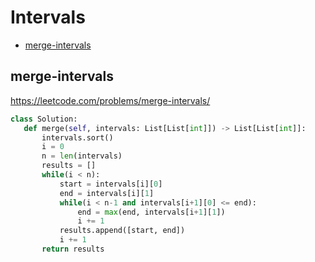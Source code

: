 # Intervals

+ [merge-intervals](#merge-intervals)

## merge-intervals

 https://leetcode.com/problems/merge-intervals/ 

 ```python
class Solution:
    def merge(self, intervals: List[List[int]]) -> List[List[int]]:
        intervals.sort()
        i = 0
        n = len(intervals)
        results = []
        while(i < n):
            start = intervals[i][0]
            end = intervals[i][1]
            while(i < n-1 and intervals[i+1][0] <= end):
                end = max(end, intervals[i+1][1])
                i += 1
            results.append([start, end])
            i += 1
        return results
 ```